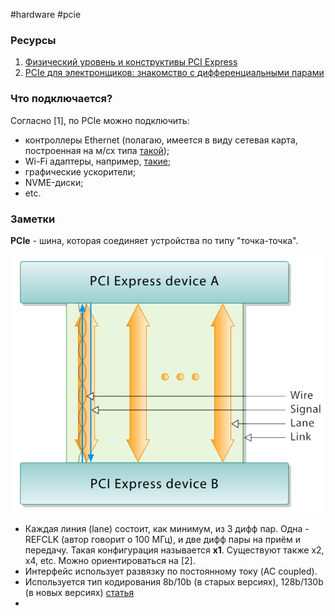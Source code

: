 #hardware #pcie

### Ресурсы
1. [Физический уровень и конструктивы PCI Express](https://perscom.ru/pci-express/627-pci-express33)
2. [PCIe для электронщиков: знакомство с дифференциальными парами](https://habr.com/ru/company/ruvds/blog/724088/)

### Что подключается?
Согласно [1], по PCIe можно подключить:
* контроллеры Ethernet (полагаю, имеется в виду сетевая карта, построенная на м/сх типа [такой](https://www.microchip.com/en-us/product/LAN7430));
* Wi-Fi адаптеры, например, [такие](https://www.dns-shop.ru/catalog/recipe/b693079bfc003f66/pci-e/);
* графические ускорители;
* NVME-диски;
* etc.

### Заметки
**PCIe** - шина, которая соединяет устройства по типу "точка-точка".

<img src="img\pcie_lanes.png" alt="pcie_lanes" align="center">

* Каждая линия (lane) состоит, как минимум, из 3 дифф пар. Одна - REFCLK (автор говорит о 100 МГц), и две дифф пары на приём и передачу. Такая конфигурация называется **x1**. Существуют также x2, x4, etc. Можно ориентироваться на [2]. 
* Интерфейс использует развязку по постоянному току (AC coupled).
* Используется тип кодирования 8b/10b (в старых версиях), 128b/130b (в новых версиях) [статья](https://libeldoc.bsuir.by/bitstream/123456789/39866/1/Marchuk_Logicheskoye.pdf)
* 
